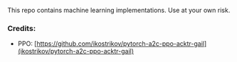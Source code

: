 This repo contains machine learning implementations. Use at your own risk.

### Credits:

* PPO: [https://github.com/ikostrikov/pytorch-a2c-ppo-acktr-gail](ikostrikov/pytorch-a2c-ppo-acktr-gail)